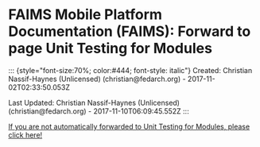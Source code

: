 FAIMS Mobile Platform Documentation (FAIMS): Forward to page Unit Testing for Modules
=====================================================================================

::: {style="font-size:70%; color:#444; font-style: italic"}
Created: Christian Nassif-Haynes (Unlicensed) (christian\@fedarch.org) -
2017-11-02T02:33:50.053Z

Last Updated: Christian Nassif-Haynes (Unlicensed)
(christian\@fedarch.org) - 2017-11-10T06:09:45.552Z
:::

[If you are not automatically forwarded to Unit Testing for Modules,
please click here!](Unit%20Testing%20for%20Modules.html)
